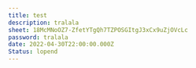 ```yaml
---
title: test
description: tralala
sheet: 18McMNoOZ7-ZfetYTgQh7TZPOSGItgJ3xCx9uZjOVcLc
password: tralala
date: 2022-04-30T22:00:00.000Z
Status: lopend
---
```

